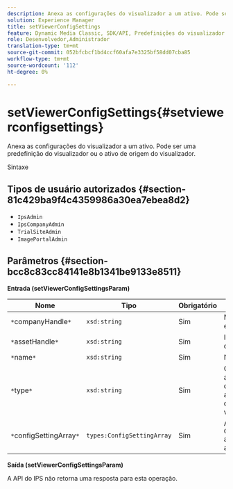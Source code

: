 ```yaml
---
description: Anexa as configurações do visualizador a um ativo. Pode ser uma predefinição do visualizador ou o ativo de origem do visualizador.
solution: Experience Manager
title: setViewerConfigSettings
feature: Dynamic Media Classic, SDK/API, Predefinições do visualizador
role: Desenvolvedor,Administrador
translation-type: tm+mt
source-git-commit: 052bfcbcf1bd4ccf60afa7e3325bf58dd07cba85
workflow-type: tm+mt
source-wordcount: '112'
ht-degree: 0%

---
```



# setViewerConfigSettings{#setviewerconfigsettings}

Anexa as configurações do visualizador a um ativo. Pode ser uma predefinição do visualizador ou o ativo de origem do visualizador.

Sintaxe

## Tipos de usuário autorizados {#section-81c429ba9f4c4359986a30ea7ebea8d2}

* `IpsAdmin`
* `IpsCompanyAdmin`
* `TrialSiteAdmin`
* `ImagePortalAdmin`

## Parâmetros {#section-bcc8c83cc84141e8b1341be9133e8511}

**Entrada (setViewerConfigSettingsParam)**

| Nome | Tipo | Obrigatório | Descrição |
|---|---|---|---|
| `*`companyHandle`*` | `xsd:string` | Sim | Manipule a empresa. |
| `*`assetHandle`*` | `xsd:string` | Sim | Identificador de ativo. |
| `*`name`*` | `xsd:string` | Sim | Nome do ativo. |
| `*`type`*` | `xsd:string` | Sim | O tipo de ativo ao qual você deseja aplicar a configuração do visualizador. |
| `*`configSettingArray`*` | `types:ConfigSettingArray` | Sim | A matriz de `ConfigSettings` aplicada ao ativo. |

**Saída (setViewerConfigSettingsParam)**

A API do IPS não retorna uma resposta para esta operação.

